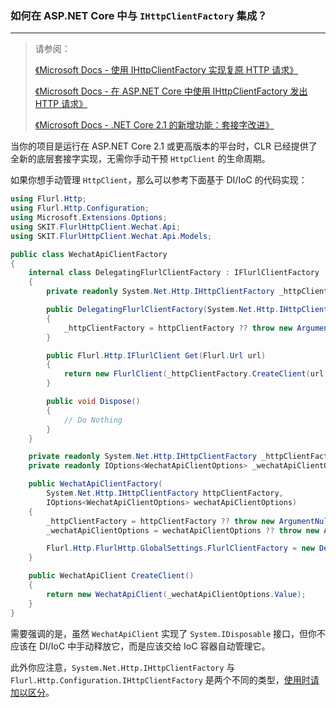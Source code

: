 ﻿### 如何在 ASP.NET Core 中与 `IHttpClientFactory` 集成？

---

> 请参阅：
>
> [《Microsoft Docs - 使用 IHttpClientFactory 实现复原 HTTP 请求》](https://docs.microsoft.com/zh-cn/dotnet/architecture/microservices/implement-resilient-applications/use-httpclientfactory-to-implement-resilient-http-requests)
>
> [《Microsoft Docs - 在 ASP.NET Core 中使用 IHttpClientFactory 发出 HTTP 请求》](https://docs.microsoft.com/zh-cn/aspnet/core/fundamentals/http-requests#httpclient-and-lifetime-management)
>
> [《Microsoft Docs - .NET Core 2.1 的新增功能：套接字改进》](https://docs.microsoft.com/zh-CN/dotnet/core/whats-new/dotnet-core-2-1#sockets-improvements)

当你的项目是运行在 ASP.NET Core 2.1 或更高版本的平台时，CLR 已经提供了全新的底层套接字实现，无需你手动干预 `HttpClient` 的生命周期。

如果你想手动管理 `HttpClient`，那么可以参考下面基于 DI/IoC 的代码实现：

```csharp
using Flurl.Http;
using Flurl.Http.Configuration;
using Microsoft.Extensions.Options;
using SKIT.FlurlHttpClient.Wechat.Api;
using SKIT.FlurlHttpClient.Wechat.Api.Models;

public class WechatApiClientFactory
{
    internal class DelegatingFlurlClientFactory : IFlurlClientFactory
    {
        private readonly System.Net.Http.IHttpClientFactory _httpClientFactory;

        public DelegatingFlurlClientFactory(System.Net.Http.IHttpClientFactory httpClientFactory)
        {
            _httpClientFactory = httpClientFactory ?? throw new ArgumentNullException(nameof(httpClientFactory));
        }

        public Flurl.Http.IFlurlClient Get(Flurl.Url url)
        {
            return new FlurlClient(_httpClientFactory.CreateClient(url.ToUri()));
        }

        public void Dispose()
        {
            // Do Nothing
        }
    }

    private readonly System.Net.Http.IHttpClientFactory _httpClientFactory;
    private readonly IOptions<WechatApiClientOptions> _wechatApiClientOptions;

    public WechatApiClientFactory(
        System.Net.Http.IHttpClientFactory httpClientFactory,
        IOptions<WechatApiClientOptions> wechatApiClientOptions)
    {
        _httpClientFactory = httpClientFactory ?? throw new ArgumentNullException(nameof(httpClientFactory));
        _wechatApiClientOptions = wechatApiClientOptions ?? throw new ArgumentNullException(nameof(wechatApiClientOptions));

        Flurl.Http.FlurlHttp.GlobalSettings.FlurlClientFactory = new DelegatingFlurlClientFactory(_httpClientFactory);
    }

    public WechatApiClient CreateClient()
    {
        return new WechatApiClient(_wechatApiClientOptions.Value);
    }
}
```

需要强调的是，虽然 `WechatApiClient` 实现了 `System.IDisposable` 接口，但你不应该在 DI/IoC 中手动释放它，而是应该交给 IoC 容器自动管理它。

此外你应注意，`System.Net.Http.IHttpClientFactory` 与 `Flurl.Http.Configuration.IHttpClientFactory` 是两个不同的类型，[使用时请加以区分](https://flurl.dev/docs/configuration/#httpclientfactory)。
